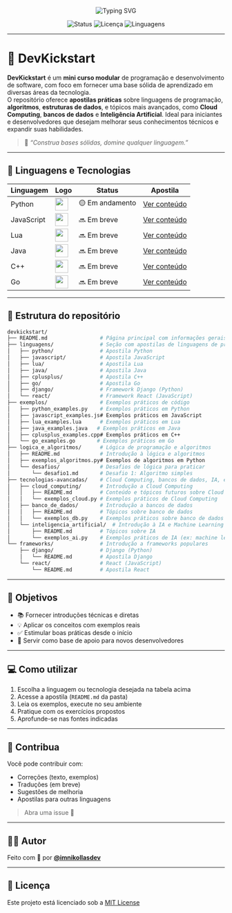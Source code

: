 <p align="center">
  <img src="https://readme-typing-svg.demolab.com?font=Fira+Code&pause=1000&color=5C8DF6&center=true&vCenter=true&width=435&lines=DevKickstart+by+@imnikollasdev" alt="Typing SVG" />
</p>

<p align="center">
  <img src="https://img.shields.io/badge/status-em%20desenvolvimento-blue" alt="Status">
  <img src="https://img.shields.io/github/license/imnikollasdev/devkickstart" alt="Licença">
  <img src="https://img.shields.io/github/languages/count/imnikollasdev/devkickstart" alt="Linguagens">
</p>

---

# 🧠 DevKickstart

**DevKickstart** é um **mini curso modular** de programação e desenvolvimento de software, com foco em fornecer uma base sólida de aprendizado em diversas áreas da tecnologia.  
O repositório oferece **apostilas práticas** sobre linguagens de programação, **algoritmos**, **estruturas de dados**, e tópicos mais avançados, como **Cloud Computing**, **bancos de dados** e **Inteligência Artificial**. Ideal para iniciantes e desenvolvedores que desejam melhorar seus conhecimentos técnicos e expandir suas habilidades.

> 🔬 _“Construa bases sólidas, domine qualquer linguagem.”_


---

## 📘 Linguagens e Tecnologias

| Linguagem       | Logo | Status        | Apostila                        |
|-----------------|------|---------------|----------------------------------|
| Python          | <img src="https://cdn.jsdelivr.net/gh/devicons/devicon/icons/python/python-original.svg" width="30"/> | 🟡 Em andamento | [Ver conteúdo](./linguagens/python/README.md) |
| JavaScript      | <img src="https://cdn.jsdelivr.net/gh/devicons/devicon/icons/javascript/javascript-original.svg" width="30"/> | 🔜 Em breve     | [Ver conteúdo](./linguagens/javascript/README.md) |
| Lua             | <img src="https://cdn.jsdelivr.net/gh/devicons/devicon/icons/lua/lua-original.svg" width="30"/> | 🔜 Em breve     | [Ver conteúdo](./linguagens/lua/README.md) |
| Java            | <img src="https://cdn.jsdelivr.net/gh/devicons/devicon/icons/java/java-original.svg" width="30"/> | 🔜 Em breve     | [Ver conteúdo](./linguagens/java/README.md) |
| C++             | <img src="https://cdn.jsdelivr.net/gh/devicons/devicon/icons/cplusplus/cplusplus-original.svg" width="30"/> | 🔜 Em breve     | [Ver conteúdo](./linguagens/cplusplus/README.md) |
| Go              | <img src="https://cdn.jsdelivr.net/gh/devicons/devicon/icons/go/go-original.svg" width="30"/> | 🔜 Em breve     | [Ver conteúdo](./linguagens/go/README.md) |

---

## 📂 Estrutura do repositório

```bash
devkickstart/
├── README.md                 # Página principal com informações gerais do projeto
├── linguagens/               # Seção com apostilas de linguagens de programação
│   ├── python/               # Apostila Python
│   ├── javascript/           # Apostila JavaScript
│   ├── lua/                  # Apostila Lua
│   ├── java/                 # Apostila Java
│   ├── cplusplus/            # Apostila C++
│   ├── go/                   # Apostila Go
│   ├── django/               # Framework Django (Python)
│   └── react/                # Framework React (JavaScript)
├── exemplos/                 # Exemplos práticos de código
│   ├── python_examples.py    # Exemplos práticos em Python
│   ├── javascript_examples.js# Exemplos práticos em JavaScript
│   ├── lua_examples.lua      # Exemplos práticos em Lua
│   ├── java_examples.java   # Exemplos práticos em Java
│   ├── cplusplus_examples.cpp# Exemplos práticos em C++
│   └── go_examples.go       # Exemplos práticos em Go
├── logica_e_algoritmos/      # Lógica de programação e algoritmos
│   ├── README.md             # Introdução à lógica e algoritmos
│   ├── exemplos_algoritmos.py# Exemplos de algoritmos em Python
│   └── desafios/             # Desafios de lógica para praticar
│       └── desafio1.md       # Desafio 1: Algoritmo simples
├── tecnologias-avancadas/    # Cloud Computing, bancos de dados, IA, etc.
│   ├── cloud_computing/      # Introdução a Cloud Computing
│   │   ├── README.md         # Conteúdo e tópicos futuros sobre Cloud
│   │   └── exemplos_cloud.py # Exemplos práticos de Cloud Computing
│   ├── banco_de_dados/       # Introdução a bancos de dados
│   │   ├── README.md         # Tópicos sobre banco de dados
│   │   └── exemplos_db.py    # Exemplos práticos sobre banco de dados
│   └── inteligencia_artificial/  # Introdução à IA e Machine Learning
│       ├── README.md         # Tópicos sobre IA
│       └── exemplos_ai.py    # Exemplos práticos de IA (ex: machine learning)
└── frameworks/               # Introdução a frameworks populares
    ├── django/               # Django (Python)
    │   └── README.md         # Apostila Django
    └── react/                # React (JavaScript)
        └── README.md         # Apostila React
```

---

## 🎯 Objetivos

- 📚 Fornecer introduções técnicas e diretas
- 💡 Aplicar os conceitos com exemplos reais
- ✅ Estimular boas práticas desde o início
- 🧱 Servir como base de apoio para novos desenvolvedores

---

## 💻 Como utilizar

1. Escolha a linguagem ou tecnologia desejada na tabela acima
2. Acesse a apostila (`README.md` da pasta)
3. Leia os exemplos, execute no seu ambiente
4. Pratique com os exercícios propostos
5. Aprofunde-se nas fontes indicadas

---

## 🤝 Contribua

Você pode contribuir com:

- Correções (texto, exemplos)
- Traduções (em breve)
- Sugestões de melhoria
- Apostilas para outras linguagens

> Abra uma issue 🙌

---

## 👨‍💻 Autor

Feito com 💙 por [**@imnikollasdev**](https://github.com/imnikollasdev)

---

## 📄 Licença

Este projeto está licenciado sob a [MIT License](./LICENSE)